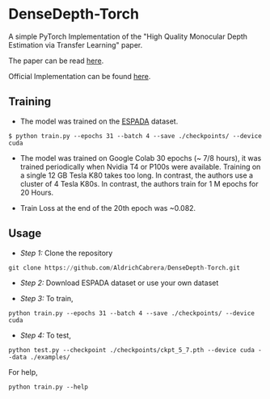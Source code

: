 # DenseDepth-Torch

A simple PyTorch Implementation of  the "High Quality Monocular Depth Estimation via Transfer Learning" paper.

The paper can be read [here](https://arxiv.org/abs/1812.11941).

Official Implementation can be found [here](https://github.com/ialhashim/DenseDepth).

## Training

* The model was trained on the [ESPADA](https://ccc.inaoep.mx/~carranza/ESPADA/) dataset.



```shell
$ python train.py --epochs 31 --batch 4 --save ./checkpoints/ --device cuda
```

* The model was trained on Google Colab 30 epochs (~ 7/8 hours), it was trained periodically when Nvidia T4 or P100s were available. Training on a single 12 GB Tesla K80 takes too long. In contrast, the authors use a cluster of 4 Tesla K80s. In contrast, the authors train for 1 M epochs for 20 Hours.

* Train Loss at the end of the 20th epoch was  ~0.082.

## Usage

* *Step 1:* Clone the repository

```python
git clone https://github.com/AldrichCabrera/DenseDepth-Torch.git
```

* *Step 2:* Download ESPADA dataset or use your own dataset

* *Step 3:*  To train,

```
python train.py --epochs 31 --batch 4 --save ./checkpoints/ --device cuda
```

* *Step 4:* To test,

```
python test.py --checkpoint ./checkpoints/ckpt_5_7.pth --device cuda --data ./examples/
```

For help,

```
python train.py --help
```
